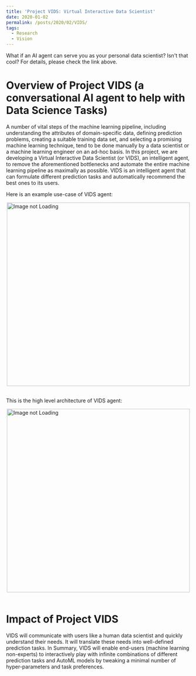 ```yaml
---
title: 'Project VIDS: Virtual Interactive Data Scientist'
date: 2020-01-02
permalink: /posts/2020/02/VIDS/
tags:
  - Research
  - Vision
---
```


What if an AI agent can serve you as your personal data scientist? Isn't that cool? For details, please check the link above.



Overview of Project VIDS (a conversational AI agent to help with Data Science Tasks)
======
A number of vital steps of the machine learning pipeline, including understanding the attributes of domain-specific data, defining prediction problems, creating a suitable training data set, and selecting a promising machine learning technique, tend to be done manually by a data scientist or a machine learning engineer on an ad-hoc basis. In this project, we are developing a Virtual Interactive Data Scientist (or VIDS), an intelligent agent, to remove the aforementioned bottlenecks and automate the entire machine learning pipeline as maximally as possible. VIDS is an intelligent agent that can formulate different prediction tasks and automatically recommend the best ones to its users.

Here is an example use-case of VIDS agent:

<div style='display: flex; justify-content: center;'><img src='https://karmake2.github.io/images/VIDS.png' alt='Image not Loading' style='height:500px;' align='middle'></div><br>


This is the high level architecture of VIDS agent:
<div style='display: flex; justify-content: center;'><img src='https://karmake2.github.io/images/VIDSCycleVertical.png' alt='Image not Loading' style='height:500px;' align='middle'></div><br>



Impact of Project VIDS 
======
VIDS will communicate with users like a human data scientist and quickly understand their needs. It will translate these needs into well-defined prediction tasks. In Summary, VIDS will enable end-users (machine learning non-experts) to interactively play with infinite combinations of different prediction tasks and AutoML models by tweaking a minimal number of hyper-parameters and task preferences.
